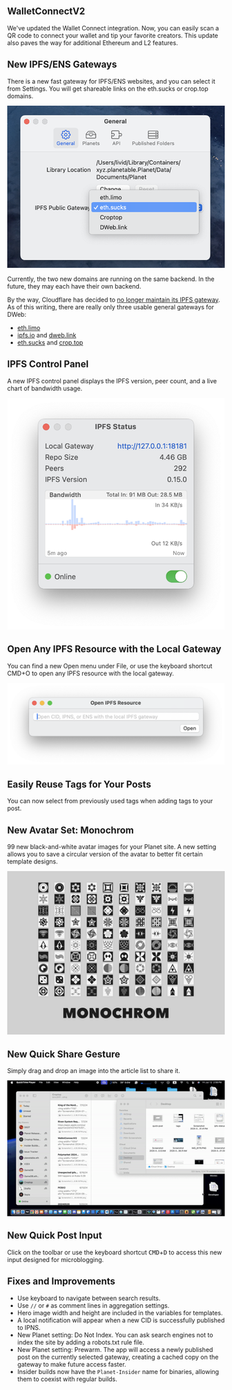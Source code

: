 ## WalletConnectV2

We've updated the Wallet Connect integration. Now, you can easily scan a QR code to connect your wallet and tip your favorite creators. This update also paves the way for additional Ethereum and L2 features.

## New IPFS/ENS Gateways

There is a new fast gateway for IPFS/ENS websites, and you can select it from Settings. You will get shareable links on the eth.sucks or crop.top domains.

![](ipfs-gateways.png)

Currently, the two new domains are running on the same backend. In the future, they may each have their own backend.

By the way, Cloudflare has decided to [no longer maintain its IPFS gateway](https://blog.cloudflare.com/cloudflares-public-ipfs-gateways-and-supporting-interplanetary-shipyard). As of this writing, there are really only three usable general gateways for DWeb:

- [eth.limo](https://eth.limo)
- [ipfs.io](https://ipfs.io) and [dweb.link](https://dweb.link)
- [eth.sucks](https://eth.sucks) and [crop.top](https://crop.top)

## IPFS Control Panel

A new IPFS control panel displays the IPFS version, peer count, and a live chart of bandwidth usage.

![](ipfs-status.png)

## Open Any IPFS Resource with the Local Gateway

You can find a new Open menu under File, or use the keyboard shortcut CMD+O to open any IPFS resource with the local gateway.

![](ipfs-open.png)

## Easily Reuse Tags for Your Posts

You can now select from previously used tags when adding tags to your post.

## New Avatar Set: Monochrom

99 new black-and-white avatar images for your Planet site. A new setting allows you to save a circular version of the avatar to better fit certain template designs.

![](monochrom.png)

## New Quick Share Gesture

Simply drag and drop an image into the article list to share it.

![](quick-share.gif)

## New Quick Post Input

Click on the toolbar or use the keyboard shortcut <kbd>CMD</kbd>+<kbd>D</kbd> to access this new input designed for microblogging.

## Fixes and Improvements

- Use keyboard to navigate between search results.
- Use `//` or `#` as comment lines in aggregation settings.
- Hero image width and height are included in the variables for templates.
- A local notification will appear when a new CID is successfully published to IPNS.
- New Planet setting: Do Not Index. You can ask search engines not to index the site by adding a robots.txt rule file.
- New Planet setting: Prewarm. The app will access a newly published post on the currently selected gateway, creating a cached copy on the gateway to make future access faster.
- Insider builds now have the `Planet-Insider` name for binaries, allowing them to coexist with regular builds.
